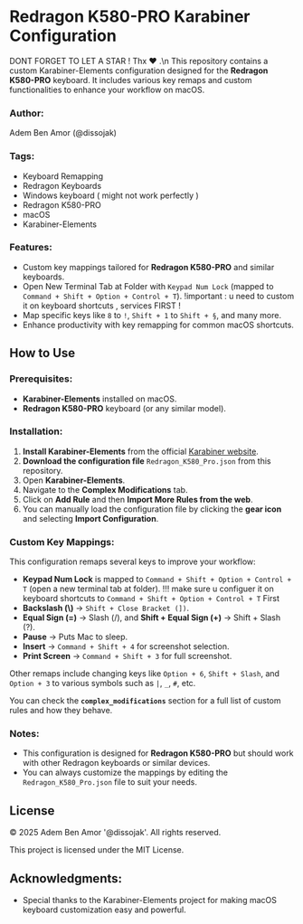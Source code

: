 # Redragon K580-PRO Karabiner Configuration

DONT FORGET TO LET A STAR ! Thx ❤️ .\n
This repository contains a custom Karabiner-Elements configuration designed for the **Redragon K580-PRO** keyboard. It includes various key remaps and custom functionalities to enhance your workflow on macOS.

### Author: 
Adem Ben Amor (@dissojak)

### Tags: 
- Keyboard Remapping
- Redragon Keyboards
- Windows keyboard ( might not work perfectly ) 
- Redragon K580-PRO
- macOS
- Karabiner-Elements

### Features:
- Custom key mappings tailored for **Redragon K580-PRO** and similar keyboards.
- Open New Terminal Tab at Folder with `Keypad Num Lock` (mapped to `Command + Shift + Option + Control + T`). !important : u need to custom it on keyboard shortcuts , services FIRST !
- Map specific keys like `8` to `!`, `Shift + 1` to `Shift + §`, and many more.
- Enhance productivity with key remapping for common macOS shortcuts.

## How to Use

### Prerequisites:
- **Karabiner-Elements** installed on macOS.
- **Redragon K580-PRO** keyboard (or any similar model).

### Installation:
1. **Install Karabiner-Elements** from the official [Karabiner website](https://github.com/pqrs-org/Karabiner-Elements).
2. **Download the configuration file** `Redragon_K580_Pro.json` from this repository.
3. Open **Karabiner-Elements**.
4. Navigate to the **Complex Modifications** tab.
5. Click on **Add Rule** and then **Import More Rules from the web**.
6. You can manually load the configuration file by clicking the **gear icon** and selecting **Import Configuration**.

### Custom Key Mappings:
This configuration remaps several keys to improve your workflow:

- **Keypad Num Lock** is mapped to `Command + Shift + Option + Control + T` (open a new terminal tab at folder). !!! make sure u configuer it on keyboard shortcuts to `Command + Shift + Option + Control + T` First 
- **Backslash (\\)** → `Shift + Close Bracket (])`.
- **Equal Sign (=)** → Slash (/), and **Shift + Equal Sign (+)** → Shift + Slash (?).
- **Pause** → Puts Mac to sleep.
- **Insert** → `Command + Shift + 4` for screenshot selection.
- **Print Screen** → `Command + Shift + 3` for full screenshot.

Other remaps include changing keys like `Option + 6`, `Shift + Slash`, and `Option + 3` to various symbols such as `|`, `_`, `#`, etc.

You can check the **`complex_modifications`** section for a full list of custom rules and how they behave.

### Notes:
- This configuration is designed for **Redragon K580-PRO** but should work with other Redragon keyboards or similar devices.
- You can always customize the mappings by editing the `Redragon_K580_Pro.json` file to suit your needs.

## License
© 2025 Adem Ben Amor '@dissojak'. All rights reserved.

This project is licensed under the MIT License.

## Acknowledgments:
- Special thanks to the Karabiner-Elements project for making macOS keyboard customization easy and powerful.
